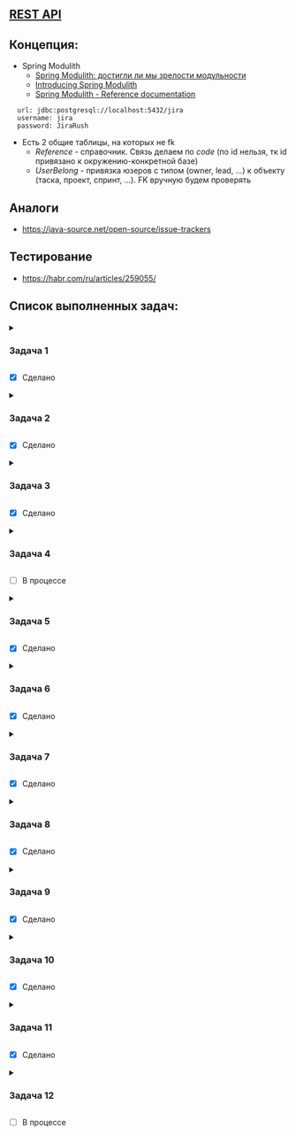 ## [REST API](http://localhost:8080/doc)

## Концепция:

- Spring Modulith
    - [Spring Modulith: достигли ли мы зрелости модульности](https://habr.com/ru/post/701984/)
    - [Introducing Spring Modulith](https://spring.io/blog/2022/10/21/introducing-spring-modulith)
    - [Spring Modulith - Reference documentation](https://docs.spring.io/spring-modulith/docs/current-SNAPSHOT/reference/html/)

```
  url: jdbc:postgresql://localhost:5432/jira
  username: jira
  password: JiraRush
```

- Есть 2 общие таблицы, на которых не fk
    - _Reference_ - справочник. Связь делаем по _code_ (по id нельзя, тк id привязано к окружению-конкретной базе)
    - _UserBelong_ - привязка юзеров с типом (owner, lead, ...) к объекту (таска, проект, спринт, ...). FK вручную будем
      проверять

## Аналоги

- https://java-source.net/open-source/issue-trackers

## Тестирование

- https://habr.com/ru/articles/259055/

## Список выполненных задач:

<details>
    <summary><H3>Задача 1</H3></summary>
    Разобраться со структурой проекта (onboarding).
</details>

- [x] Сделано

<details>
    <summary><H3>Задача 2</H3></summary>
    Удалить социальные сети: vk, yandex. <span style="border: 1px solid #4CAF50; background-color: #4CAF50; color: white; padding: 2px 4px; border-radius: 3px;">Easy task</span>
</details>

- [x] Сделано

<details>
    <summary><H3>Задача 3</H3></summary>
    Вынести чувствительную информацию в отдельный проперти файл:

    - логин
    - пароль БД
    - идентификаторы для OAuth регистрации/авторизации
    - настройки почты

Значения этих проперти должны считываться при старте сервера из переменных окружения
машины. <span style="border: 1px solid #4CAF50; background-color: #4CAF50; color: white; padding: 2px 4px; border-radius: 3px;">
Easy task</span>
</details>

- [x] Сделано

<details>
    <summary><H3>Задача 4</H3></summary>
    Переделать тесты так, чтоб во время тестов использовалась <strong>in memory БД (H2)</strong>, а не PostgreSQL. Для этого нужно определить 2 бина, и выборка какой из них использовать должно определяться активным профилем Spring. H2 не поддерживает все фичи, которые есть у PostgreSQL, поэтому тебе прийдется немного упростить скрипты с тестовыми данными.
</details>

- [ ]  В процессе

<details>
    <summary><H3>Задача 5</H3></summary>
    Написать тесты для всех публичных методов контроллера <span style="border: 1px solid black; padding: 2px 4px; border-radius: 3px;">ProfileRestController</span>. Хоть методов только 2, но тестовых методов должно быть больше, т.к. нужно проверить success and unsuccess path.
</details>

- [x] Сделано

<details>
    <summary><H3>Задача 6</H3></summary>
    Сделать рефакторинг метода <span style="border: 1px solid black; padding: 2px 4px; border-radius: 3px;">com.javarush.jira.bugtracking.attachment.FileUtil#upload</span> чтоб он использовал современный подход для работы с файловой системмой. <span style="border: 1px solid #4CAF50; background-color: #4CAF50; color: white; padding: 2px 4px; border-radius: 3px;">Easy task</span>
</details>

- [x] Сделано

<details>
    <summary><H3>Задача 7</H3></summary>
    Добавить новый функционал: добавления тегов к задаче (REST API + реализация на сервисе). Фронт делать необязательно. Таблица <span style="border: 1px solid black; padding: 2px 4px; border-radius: 3px;">task_tag</span> уже создана.

</details>

- [x] Сделано

<details>
    <summary><H3>Задача 8</H3></summary>
Добавить подсчет времени сколько задача находилась в работе и тестировании. Написать 2 метода на уровне сервиса, которые параметром принимают задачу и возвращают затраченное время:
<ul>
  <li>Сколько задача находилась в работе (ready_for_review минус in_progress ).</li>
  <li>Сколько задача находилась на тестировании (done минус ready_for_review).</li>
</ul>
Для написания этого задания, нужно добавить в конец скрипта инициализации базы данных changelog.sql 3 записи в таблицу ACTIVITY
<p><span style="border: 1px solid black; padding: 2px 4px; border-radius: 3px;">insert into ACTIVITY ( ID, AUTHOR_ID, TASK_ID, UPDATED, STATUS_CODE ) values ...</span>
<p>Со статусами:
<ul>
  <li>время начала работы над задачей – <strong>in_progress</strong></li>
  <li>время окончания разработки - <strong>ready_for_review</strong></li>
  <li>время конца тестирования - <strong>done</strong></li>
</ul>
</details>

- [x] Сделано

<details>
    <summary><H3>Задача 9</H3></summary>
Написать <span style="border: 1px solid black; padding: 2px 4px; border-radius: 3px;">Dockerfile</span> для основного сервера
</details>

- [x] Сделано

<details>
    <summary><H3>Задача 10</H3></summary>
Написать <span style="border: 1px solid black; padding: 2px 4px; border-radius: 3px;">docker-compose</span> файл для запуска контейнера сервера вместе с БД и nginx. Для nginx используй конфиг-файл <span style="border: 1px solid black; padding: 2px 4px; border-radius: 3px;">config/nginx.conf</span>. При необходимости файл конфига можно редактировать. <span style="border: 1px solid #f1950d; background-color: #f1940b; color: white; padding: 2px 4px; border-radius: 3px;">Hard task</span>

<details>
    <summary><H3>Запуск приложения через Docker</H3></summary>
    <ol>
        <li>Клонировать себе на машину проект</li>
        <li>Убедиться, что свободны следующие порты:
            <ul>
                <li>80 - Nginx</li>
                <li>8080 - Java - приложение</li>
                <li>5050 - pgAdmin</li>
                <li>5432 - PostgreSQL</li>
            </ul>
        </li>
        <li>Выполнить команду в консоли docker-compose up</li>
        <li>Дождаться билда приложения (1-3 минуты) и запуска всех контейнеров</li>
        <li>Открыть приложение в браузере по адресу http://localhost или http://localhost:80</li>
    </ol>
    <H4>Примечания:</H4>
    <ul>
    <li>Доступ к приложению напрямую через порт: 8080 закрыт. Доступ возможен только через nginx порт</li>
    <li>pgAdmin находится по адресу http://localhost:5050
            <ul>
                <li>login: admin@admin.com</li>
                <li>password: root</li>
            </ul>
    </li>
    <li>Во время запуска приложения произойдет популяция БД для работы. Если точнее – накатится структура и словари. Чтоб «посмотреть» как работает приложение нужно выполнить скрипт data.sql из resources/data4dev.</li>
    <li>При изменении кода необходимо пересобрать приложение командой docker-compose down и docker-compose build</li>
    </ul>

</details>


</details>

- [x] Сделано

<details>
    <summary><H3>Задача 11</H3></summary>
    Добавить локализацию минимум на двух языках для шаблонов писем (mails) и стартовой страницы <span style="border: 1px solid black; padding: 2px 4px; border-radius: 3px;">index.html</span>.
</details>

- [x] Сделано

<details>
    <summary><H3>Задача 12</H3></summary>
    Переделать механизм распознавания «свой-чужой» между фронтом и беком с <span style="border: 1px solid black; padding: 2px 4px; border-radius: 3px;">JSESSIONID</span> на <span style="border: 1px solid black; padding: 2px 4px; border-radius: 3px;">JWT</span>. Из сложностей – тебе придётся переделать отправку форм с фронта, чтоб добавлять хедер аутентификации. <span style="border: 1px solid #b47adf; background-color: #b379df; color: white; padding: 2px 4px; border-radius: 3px;">Extra-hard task</span>
</details>

- [ ]  В процессе

